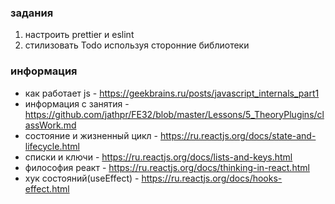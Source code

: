 ### задания

1. настроить prettier и eslint
2. стилизовать Todo используя сторонние библиотеки

### информация

- как работает js - https://geekbrains.ru/posts/javascript_internals_part1
- информация с занятия - https://github.com/jathpr/FE32/blob/master/Lessons/5_TheoryPlugins/classWork.md
- состояние и жизненный цикл - https://ru.reactjs.org/docs/state-and-lifecycle.html
- списки и ключи - https://ru.reactjs.org/docs/lists-and-keys.html
- философия реакт - https://ru.reactjs.org/docs/thinking-in-react.html
- хук состояний(useEffect) - https://ru.reactjs.org/docs/hooks-effect.html
